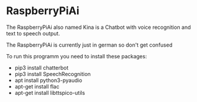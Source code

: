 # RaspberryPiAi

The RaspberryPiAi also named Kina is a Chatbot with voice recognition and text to speech output. 

The RaspberryPiAi is currently just in german so don't get confused

To run this programm you need to install these packages:

- pip3 install chatterbot
- pip3 install SpeechRecognition
- apt install python3-pyaudio
- apt-get install flac
- apt-get install libttspico-utils
